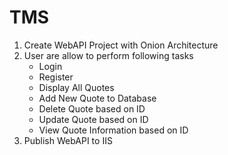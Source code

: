 # TMS
1. Create WebAPI Project with Onion Architecture
2. User are allow to perform following tasks
   - Login
   - Register
   - Display All Quotes
   - Add New Quote to Database
   - Delete Quote based on ID
   - Update Quote based on ID
   - View Quote Information based on ID
3. Publish WebAPI to IIS
